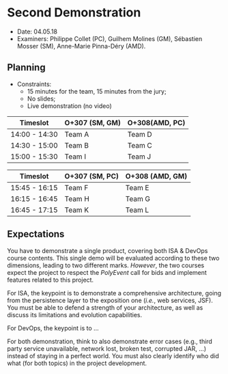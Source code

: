 # Second Demonstration

  * Date: 04.05.18
  * Examiners: Philippe Collet (PC), Guilhem Molines (GM), Sébastien Mosser (SM), Anne-Marie Pinna-Déry (AMD).

## Planning

  * Constraints: 
    * 15 minutes for the team, 15 minutes from the jury;
    * No slides;
    * Live demonstration (no video)

| Timeslot      | O+307 (SM, GM) | O+308(AMD, PC) |
|---------------|---------|---------|
| 14:00 - 14:30 | Team A  | Team D  | 
| 14:30 - 15:00 | Team B  | Team C  | 
| 15:00 - 15:30 | Team I  | Team J  | 

| Timeslot      | O+307 (SM, PC) | O+308 (AMD, GM) |
|---------------|---------|---------|
| 15:45 - 16:15 | Team F  | Team E  | 
| 16:15 - 16:45 | Team H  | Team G  | 
| 16:45 - 17:15 | Team K  | Team L  | 


## Expectations

You have to demonstrate a single product, covering both ISA & DevOps course contents. This single demo will be evaluated according to these two dimensions, leading to two different marks. *However*, the two courses expect the project to respect the _PolyEvent_ call for bids and implement features related to this project.

For ISA, the keypoint is to demonstrate a comprehensive architecture, going from the persistence layer to the exposition one (_i.e._, web services, JSF). You must be able to defend a strength of your architecture, as well as discuss its limitations and evolution capabilities.

For DevOps, the keypoint is to ...


For both demonstration, think to also demonstrate error cases (e.g., third party service unavailable, network lost, broken test, corrupted JAR, ...) instead of staying in a perfect world. You must also clearly identify who did what (for both topics) in the project development.
